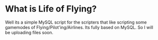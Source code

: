# What is Life of Flying?
Well its a simple MySQL script for the scripters that like scripting some gamemodes of Flying/Pilot'ing/Airlines.
Its fully based on MySQL.
So I will be uploading files soon.

